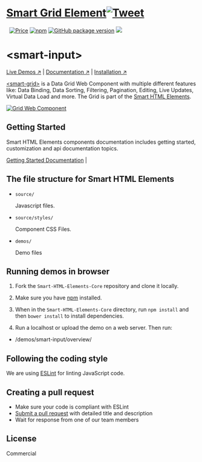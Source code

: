 # [Smart Grid Element](https://www.htmlelements.com)[![Tweet](https://img.shields.io/twitter/url/http/shields.io.svg?style=social)](https://twitter.com/intent/tweet?text=Get%20over%2020%20free%20custom%20elements%20based%20on%20SmartHTMLElements%20&url=https://www.htmlelements.com/&via=htmlelements&hashtags=bootstrap,design,templates,autocomplete,grid,typeahead,developers,webcomponents,customelements,polymer,material)


&nbsp;
[![Price](https://img.shields.io/badge/price-$399-0098f7.svg)](https://github.com/HTMLElements/smart-grid/blob/master/LICENSE)
[![npm](https://img.shields.io/npm/v/@smarthtmlelements/smart-grid.svg?style=flat)](https://www.npmjs.com/package/@smarthtmlelements/smart-grid)
[![GitHub package version](https://img.shields.io/github/package-json/v/HTMLElements/smart-grid.svg)](https://github.com/HTMLElements/smart-grid)
[![](https://img.shields.io/website-up-down-green-red/https/shields.io.svg?label=www.htmlelements.com)](https://www.htmlelements.com)

# &lt;smart-input&gt;

[Live Demos ↗](https://htmlelements.com/demos/)
|
[Documentation ↗](https://www.htmlelements.com/docs/)
|
[Installation ↗](https://www.npmjs.com/package/@smarthtmlelements/smarthtmlelements-core)

[&lt;smart-grid&gt;](https://htmlelements.com/demos/) is a Data Grid Web Component with multiple different features like: Data Binding, Data Sorting, Filtering, Pagination, Editing, Live Updates, Virtual Data Load and more. The Grid is part of the [Smart HTML Elements](https://htmlelements.com/).

[<img src="https://raw.githubusercontent.com/htmlelements/smart-grid/master/smart-grid.png" alt="Grid Web Component">](https://htmlelements.com/demos/)

## Getting Started

Smart HTML Elements components documentation includes getting started, customization and api documentation topics.

[Getting Started Documentation](https://www.htmlelements.com/docs/)
|

## The file structure for Smart HTML Elements

- `source/`

  Javascript files.

- `source/styles/`

  Component CSS Files.

- `demos/`

  Demo files

## Running demos in browser

1. Fork the `Smart-HTML-Elements-Core` repository and clone it locally.

1. Make sure you have [npm](https://www.npmjs.com/) installed.

1. When in the `Smart-HTML-Elements-Core` directory, run `npm install` and then `bower install` to install dependencies.

1. Run a localhost or upload the demo on a web server. Then run:

  - /demos/smart-input/overview/


## Following the coding style

We are using [ESLint](http://eslint.org/) for linting JavaScript code. 

## Creating a pull request

  - Make sure your code is compliant with ESLint
  - [Submit a pull request](https://www.digitalocean.com/community/tutorials/how-to-create-a-pull-request-on-github) with detailed title and description
  - Wait for response from one of our team members


## License

Commercial

